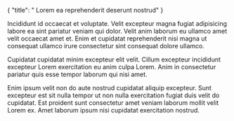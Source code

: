 {
  "title": " Lorem ea reprehenderit deserunt nostrud"
}

Incididunt id occaecat et voluptate. Velit excepteur magna fugiat adipisicing labore ea sint pariatur veniam qui dolor. Velit anim laborum eu ullamco amet velit occaecat amet et. Enim et cupidatat reprehenderit nisi magna ut consequat ullamco irure consectetur sint consequat dolore ullamco.

Cupidatat cupidatat minim excepteur elit velit. Cillum excepteur incididunt excepteur Lorem exercitation eu anim culpa Lorem. Anim in consectetur pariatur quis esse tempor laborum qui nisi amet.

Enim ipsum velit non do aute nostrud cupidatat aliquip excepteur. Sunt excepteur est sit nulla tempor ut non nulla exercitation fugiat duis velit do cupidatat. Est proident sunt consectetur amet veniam laborum mollit velit Lorem ex. Amet laborum ipsum nisi cupidatat exercitation nostrud.